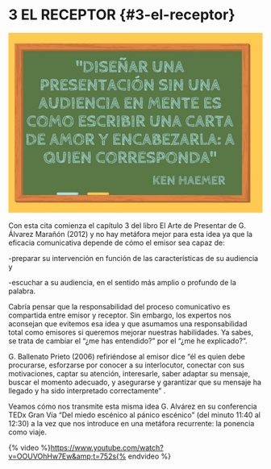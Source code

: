 # 3 EL RECEPTOR {#3-el-receptor}

![](/images/image10.jpg)

Con esta cita comienza el capítulo 3 del libro El Arte de Presentar de G. Álvarez Marañón (2012) y no hay metáfora mejor para esta idea ya que  la eficacia comunicativa depende de cómo el emisor sea capaz de:

-preparar su intervención en función de las características de su audiencia y

-escuchar a su audiencia, en el sentido más amplio o profundo de la palabra.

Cabría pensar que la responsabilidad del proceso comunicativo es compartida entre emisor y receptor. Sin embargo, los expertos nos aconsejan que evitemos esa idea y que asumamos una responsabilidad total como emisores si queremos mejorar nuestras habilidades. Ya sabes, se trata de cambiar el “¿me has entendido?” por el “¿me he explicado?”.

G. Ballenato Prieto (2006) refiriéndose al emisor dice “él es quien debe procurarse, esforzarse por conocer a su interlocutor, conectar con sus motivaciones, captar su atención, interesarle, saber adaptar su mensaje, buscar el momento adecuado, y asegurarse y garantizar que su mensaje ha llegado y ha sido interpretado correctamente” .

Veamos cómo nos transmite esta misma idea G. Alvárez en su conferencia TEDx Gran Vía “Del miedo escénico al pánico escénico” (del minuto 11:40 al 12:30) a la vez que nos introduce en una metáfora recurrente: la ponencia como viaje.

{% video %}https://www.youtube.com/watch?v=OOUVOhHw7Ew&amp;t=752s{% endvideo %}